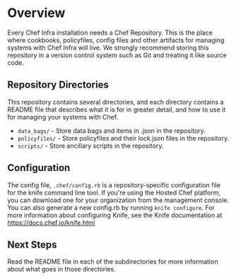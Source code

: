 # Overview

Every Chef Infra installation needs a Chef Repository. This is the place where cookbooks, policyfiles, config files and other artifacts for managing systems with Chef Infra will live. We strongly recommend storing this repository in a version control system such as Git and treating it like source code.

## Repository Directories

This repository contains several directories, and each directory contains a README file that describes what it is for in greater detail, and how to use it for managing your systems with Chef.

- `data_bags/` - Store data bags and items in .json in the repository.
- `policyfiles/` - Store policyfiles and their lock.json files in the repository.
- `scripts/` - Store ancillary scripts in the repository.

## Configuration

The config file, `.chef/config.rb` is a repository-specific configuration file for the knife command line tool. If you're using the Hosted Chef platform, you can download one for your organization from the management console. You can also generate a new config.rb by running `knife configure`. For more information about configuring Knife, see the Knife documentation at <https://docs.chef.io/knife.html>

## Next Steps

Read the README file in each of the subdirectories for more information about what goes in those directories.
